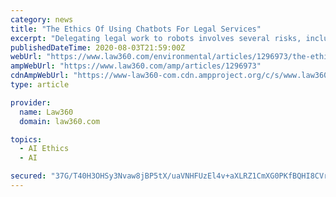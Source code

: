 ```yaml
---
category: news
title: "The Ethics Of Using Chatbots For Legal Services"
excerpt: "Delegating legal work to robots involves several risks, including running afoul of statutes dictating unauthorized practice of law, but with the right precautions, law firms can lawfully employ artificially intelligent chatbots that can imitate human conversations,"
publishedDateTime: 2020-08-03T21:59:00Z
webUrl: "https://www.law360.com/environmental/articles/1296973/the-ethics-of-using-chatbots-for-legal-services"
ampWebUrl: "https://www.law360.com/amp/articles/1296973"
cdnAmpWebUrl: "https://www-law360-com.cdn.ampproject.org/c/s/www.law360.com/amp/articles/1296973"
type: article

provider:
  name: Law360
  domain: law360.com

topics:
  - AI Ethics
  - AI

secured: "37G/T40H3OHSy3Nvaw8jBP5tX/uaVNHFUzEl4v+aXLRZ1CmXG0PKfBQHI8CVr8rtj5jTXEzmPqhjoX0JwLulUkGHIH1BGN3ZRGmtKp7IaEXCOjQhe6yM3TnCidP6S8QznefAZkQHTRM4qhuLa8AiiSCu+251Vw+UpZqy+/Obntqkg3i+zIAWNqYMMig45gDOIruglidOiOd0WPE/RV+j0Cs8YrvfLtLPdKui5w0F/rfLuYOz4VIAVb6o13o86/fVzew67hZLD2jTv1AczTOn6iZF35if9Lh4xQ8O1W/wX1uPnlcSUoRdWVS7/o+uKYR03jukNCB0YyKHm+yXGDDzBw==;e9Xjaeqh/p+MU8/TV800Sg=="
---
```


